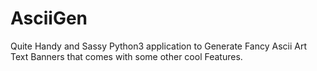 # AsciiGen
Quite Handy and Sassy Python3 application to Generate Fancy Ascii Art Text Banners that comes with some other cool Features.

